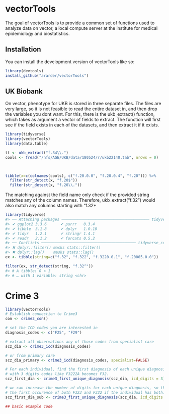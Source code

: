 
<!-- README.md is generated from README.Rmd. Please edit that file -->

# vectorTools

The goal of vectorTools is to provide a common set of functions used to
analyze data on vector, a local compute server at the institute for
medical epidemiology and biostatistics.

## Installation

You can install the development version of vectorTools like so:

``` r
library(devtools)
install_github("ararder/vectorTools")
```

## UK Biobank

On vector, phenotype for UKB is stored in three separate files. The
files are very large, so it is not feasible to read the entire dataset
in, and then drop the variables you dont want. For this, there is the
ukb_extract() function, which takes as argument a vector of fields to
extract. The function will first see if the field exists in each of the
datasets, and then extract it if it exists.

``` r
library(tidyverse)
library(vectorTools)
library(data.table)

tt <- ukb_extract("f.34\\.")
cools <- fread("/nfs/AGE/UKB/data/180524/r/ukb22140.tab", nrows = 0)


  
tibble(x=c(colnames(cools), c("f.20.0.0", "f.20.0.4", "f.20"))) %>% 
  filter(str_detect(x, "f.20$"))
  filter(str_detect(x, "f.20\\."))
```

The matching against the field name only check if the provided string
matches any of the column names. Therefore, ukb_extract(“f.32”) would
also match any columns starting with “f.32\*

``` r
library(tidyverse)
#> ── Attaching packages ─────────────────────────────────────── tidyverse 1.3.2 ──
#> ✔ ggplot2 3.3.6      ✔ purrr   0.3.4 
#> ✔ tibble  3.1.8      ✔ dplyr   1.0.10
#> ✔ tidyr   1.2.1      ✔ stringr 1.4.1 
#> ✔ readr   2.1.2      ✔ forcats 0.5.2 
#> ── Conflicts ────────────────────────────────────────── tidyverse_conflicts() ──
#> ✖ dplyr::filter() masks stats::filter()
#> ✖ dplyr::lag()    masks stats::lag()
ex <- tibble(string=c("f.32", "f.322", "f.3220.0.1", "f.20005.0.0"))

filter(ex, str_detect(string, "f.32^"))
#> # A tibble: 0 × 1
#> # … with 1 variable: string <chr>
```

# Crime 3

``` r
library(vectorTools)
# Establish connection to Crime3
con <- crime3_con()

# set the ICD codes you are interested in
diagnosis_codes <- c("F25", "F29")

# extract all observations any of those codes from specialist care
scz_dia <- crime3_icd(diagnosis_codes)

# or from primary care
scz_dia_primary <- crime3_icd(diagnosis_codes, specialist=FALSE)

# For each individual, find the first diagnosis of each unique diagnosis
# with 3 digits codes like F3222A becomes F32. 
scz_first_dia <- crime3_first_unique_diagnosis(scz_dia, icd_digits = 3)

# we can increase the number of digits for each unique diagnosis, so that we find
# the first occurence of both F323 and F322 if the individual has both.
scz_first_dia_sub <- crime3_first_unique_diagnosis(scz_dia, icd_digits = 4)

## basic example code
```
